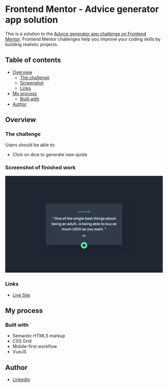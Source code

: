 # Frontend Mentor - Advice generator app solution

This is a solution to the [Advice generator app challenge on Frontend Mentor](https://www.frontendmentor.io/challenges/advice-generator-app-QdUG-13db). Frontend Mentor challenges help you improve your coding skills by building realistic projects.

## Table of contents

- [Overview](#overview)
  - [The challenge](#the-challenge)
  - [Screenshot](#screenshot)
  - [Links](#links)
- [My process](#my-process)
  - [Built with](#built-with)
- [Author](#author)


## Overview

### The challenge

Users should be able to:

- Click on dice to generate new quote

### Screenshot of finished work

![](./advice-generator.png)


### Links

- [Live Site](https://nerijusnoreika.github.io/advice-generator-app)

## My process

### Built with

- Semantic HTML5 markup
- CSS Grid
- Mobile-first workflow
- VueJS


## Author

- [LinkedIn](https://www.linkedin.com/in/nerijus-noreika-225804154)
